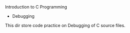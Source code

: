 Introduction to C Programming
- Debugging

This dir store code practice on Debugging of C source files.
